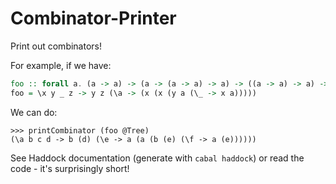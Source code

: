 # Combinator-Printer
Print out combinators!

For example, if we have:
```hs
foo :: forall a. (a -> a) -> (a -> (a -> a) -> a) -> ((a -> a) -> a) -> a -> a
foo = \x y _ z -> y z (\a -> (x (x (y a (\_ -> x a)))))
```
We can do:
```
>>> printCombinator (foo @Tree)
(\a b c d -> b (d) (\e -> a (a (b (e) (\f -> a (e))))))
```

See Haddock documentation (generate with `cabal haddock`) or read the code - it's surprisingly short!
